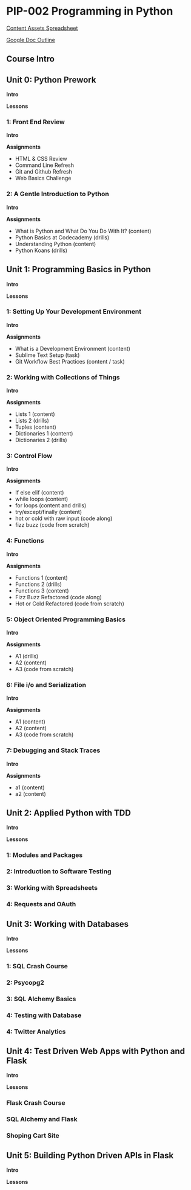 # PIP-002 Programming in Python

[Content Assets Spreadsheet](https://docs.google.com/a/thinkful.com/spreadsheet/ccc?key=0Ao-c3dZwlF5fdEFJTzFNQmFqTFM2YU1FZTRsX084QWc&usp=drive_web#gid=0)

[Google Doc Outline](https://docs.google.com/a/thinkful.com/document/d/1LPcDYjTaaEZgw1tV0Q18_5-GjjK_xDCItlvPJuLFIW4/edit#heading=h.l1ko3s4wxh7g)

## Course Intro 

## Unit 0: Python Prework

**Intro**

**Lessons**

### 1: Front End Review
**Intro**

**Assignments**

*	HTML & CSS Review
*	Command Line Refresh
*	Git and Github Refresh
*   Web Basics Challenge

### 2: A Gentle Introduction to Python
**Intro**

**Assignments**

*	What is Python and What Do You Do With It? (content)
*	Python Basics at Codecademy (drills)
*	Understanding Python (content)
*	Python Koans (drills)


## Unit 1: Programming Basics in Python

**Intro**

**Lessons**

### 1: Setting Up Your Development Environment
**Intro**

**Assignments**

*	What is a Development Environment (content)
*	Sublime Text Setup (task)
*	Git Workflow Best Practices (content / task)

### 2: Working with Collections of Things
**Intro**

**Assignments**

*	Lists 1 (content)
* 	Lists 2 (drills)
*	Tuples (content)
*	Dictionaries 1 (content)
* 	Dictionaries 2 (drills)

### 3: Control Flow
**Intro**

**Assignments**

*	If else elif (content)
*	while loops (content)
*	for loops (content and drills)
*	try/except/finally (content)
*	hot or cold with raw input (code along)
*	fizz buzz (code from scratch)

### 4: Functions
**Intro**

**Assignments**

*	Functions 1 (content)
*	Functions 2 (drills)
* 	Functions 3 (content)
*	Fizz Buzz Refactored (code along)
*	Hot or Cold Refactored (code from scratch)

### 5: Object Oriented Programming Basics
**Intro**

**Assignments**

*	A1 (drills)
*	A2 (content)
*	A3 (code from scratch)

### 6: File i/o and Serialization
**Intro**

**Assignments**

*	A1 (content)
*	A2 (content)
*	A3 (code from scratch)


### 7: Debugging and Stack Traces
**Intro**

**Assignments**

*	a1 (content)
*	a2 (content)


## Unit 2: Applied Python with TDD

**Intro**

**Lessons**

### 1: Modules and Packages

### 2: Introduction to Software Testing

### 3: Working with Spreadsheets

### 4: Requests and OAuth


## Unit 3: Working with Databases

**Intro**

**Lessons**

### 1: SQL Crash Course

### 2: Psycopg2

### 3: SQL Alchemy Basics

### 4: Testing with Database

### 4: Twitter Analytics


## Unit 4: Test Driven Web Apps with Python and Flask

**Intro**

**Lessons**

### Flask Crash Course
### SQL Alchemy and Flask
### Shoping Cart Site



## Unit 5: Building Python Driven APIs in Flask

**Intro**

**Lessons**

